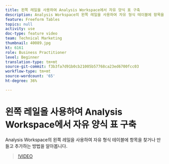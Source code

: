 ```yaml
---
title: 왼쪽 레일을 사용하여 Analysis Workspace에서 자유 양식 표 구축
description: Analysis Workspace의 왼쪽 레일을 사용하여 자유 형식 테이블에 항목을 찾거나 만들고 추가하는 방법을 알아봅니다.
feature: Freeform Tables
topics: null
activity: use
doc-type: feature video
team: Technical Marketing
thumbnail: 40089.jpg
kt: 6161
role: Business Practitioner
level: Beginner
translation-type: tm+mt
source-git-commit: f3b3fa7d91b0cb21005b57768ca23ed6700fcc03
workflow-type: tm+mt
source-wordcount: '65'
ht-degree: 36%

---
```



# 왼쪽 레일을 사용하여 Analysis Workspace에서 자유 양식 표 구축

Analysis Workspace의 왼쪽 레일을 사용하여 자유 형식 테이블에 항목을 찾거나 만들고 추가하는 방법을 알아봅니다.

>[!VIDEO](https://video.tv.adobe.com/v/40089/?quality=12&learn=on)
